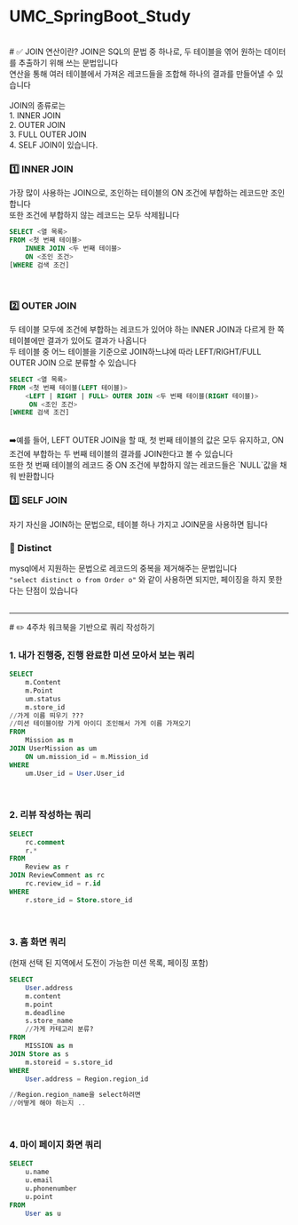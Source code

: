 # UMC_SpringBoot_Study

<br>
# ✅ JOIN 연산이란?
JOIN은 SQL의 문법 중 하나로, 두 테이블을 엮어 원하는 데이터를 추출하기 위해 쓰는 문법입니다 <br>
연산을 통해 여러 테이블에서 가져온 레코드들을 조합해 하나의 결과를 만들어낼 수 있습니다 <br><br>
JOIN의 종류로는 <br>
1. INNER JOIN <br> 2. OUTER JOIN <br> 3. FULL OUTER JOIN <br> 4. SELF JOIN이 있습니다.
<br>

### 1️⃣ INNER JOIN
가장 많이 사용하는 JOIN으로, 조인하는 테이블의 ON 조건에 부합하는 레코드만 조인합니다 <br>
또한 조건에 부합하지 않는 레코드는 모두 삭제됩니다
```sql
SELECT <열 목록>
FROM <첫 번째 테이블>
    INNER JOIN <두 번째 테이블>
    ON <조인 조건>
[WHERE 검색 조건]
``` 
<br>

### 2️⃣ OUTER JOIN

두 테이블 모두에 조건에 부합하는 레코드가 있어야 하는 INNER JOIN과 다르게 한 쪽 테이블에만 결과가 있어도 결과가 나옵니다 <br>
두 테이블 중 어느 테이블을 기준으로 JOIN하느냐에 따라 LEFT/RIGHT/FULL OUTER JOIN 으로 분류할 수 있습니다<br>
```sql
SELECT <열 목록>
FROM <첫 번째 테이블(LEFT 테이블)>
    <LEFT | RIGHT | FULL> OUTER JOIN <두 번째 테이블(RIGHT 테이블)>
     ON <조인 조건>
[WHERE 검색 조건]
``` 
<br>
    ➡️예를 들어, LEFT OUTER JOIN을 할 때, 첫 번째 테이블의 값은 모두 유지하고, ON 조건에 부합하는 두 번째 테이블의 결과를 JOIN한다고 볼 수 있습니다 <br> 또한 첫 번째 테이블의 레코드 중 ON 조건에 부합하지 않는 레코드들은 `NULL`값을 채워 반환합니다
<br>

### 3️⃣ SELF JOIN
자기 자신을 JOIN하는 문법으로, 테이블 하나 가지고 JOIN문을 사용하면 됩니다

### 🔎 Distinct
mysql에서 지원하는 문법으로 레코드의 중복을 제거해주는 문법입니다 <br>
`"select distinct o from Order o"` 와 같이 사용하면 되지만, 페이징을 하지 못한다는 단점이 있습니다
<br><br>


<hr>
# ✏️ 4주차 워크북을 기반으로 쿼리 작성하기 <br>


### 1. 내가 진행중, 진행 완료한 미션 모아서 보는 쿼리
```sql
SELECT
    m.Content
    m.Point
    um.status
    m.store_id 
//가게 이름 띄우기 ???
//미션 테이블이랑 가게 아이디 조인해서 가게 이름 가져오기
FROM
    Mission as m
JOIN UserMission as um
    ON um.mission_id = m.Mission_id
WHERE
    um.User_id = User.User_id
``` 
<br>


### 2. 리뷰 작성하는 쿼리
```sql
SELECT
    rc.comment
    r.*
FROM
    Review as r
JOIN ReviewComment as rc
    rc.review_id = r.id
WHERE
    r.store_id = Store.store_id
``` 
<br>

### 3. 홈 화면 쿼리
(현재 선택 된 지역에서 도전이 가능한 미션 목록, 페이징 포함) <br>
```sql
SELECT
    User.address
    m.content
    m.point
    m.deadline
    s.store_name
    //가게 카테고리 분류?
FROM
    MISSION as m
JOIN Store as s
    m.storeid = s.store_id
WHERE
    User.address = Region.region_id

//Region.region_name을 select하려면 
//어떻게 해야 하는지 ..
``` 
<br>


### 4. 마이 페이지 화면 쿼리
```sql
SELECT
    u.name
    u.email
    u.phonenumber
    u.point
FROM
    User as u
``` 
<br>

